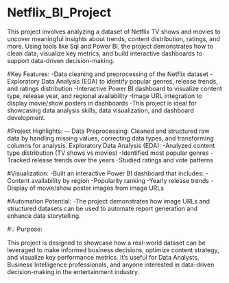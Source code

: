 # Netflix_BI_Project
This project involves analyzing a dataset of Netflix TV shows and movies to uncover meaningful insights about trends, content distribution, ratings, and more. Using tools like Sql and Power BI, the project demonstrates how to clean data, visualize key metrics, and build interactive dashboards to support data-driven decision-making.

#Key Features:
-Data cleaning and preprocessing of the Netflix dataset
-Exploratory Data Analysis (EDA) to identify popular genres, release trends, and ratings distribution
-Interactive Power BI dashboard to visualize content type, release year, and regional availability
-Image URL integration to display movie/show posters in dashboards
-This project is ideal for showcasing data analysis skills, data visualization, and dashboard development.

#Project Highlights:
-- Data Preprocessing: Cleaned and structured raw data by handling missing values, correcting data types, and transforming columns for analysis.
Exploratory Data Analysis (EDA):
-Analyzed content type distribution (TV shows vs movies)
-Identified most popular genres
-Tracked release trends over the years
-Studied ratings and vote patterns

#Visualization:
-Built an interactive Power BI dashboard that includes:
-Content availability by region
-Popularity ranking
-Yearly release trends
-Display of movie/show poster images from image URLs

#Automation Potential:
-The project demonstrates how image URLs and structured datasets can be used to automate report generation and enhance data storytelling.

#💡 Purpose:

This project is designed to showcase how a real-world dataset can be leveraged to make informed business decisions, optimize content strategy, and visualize key performance metrics.
It’s useful for Data Analysts, Business Intelligence professionals, and anyone interested in data-driven decision-making in the entertainment industry.
